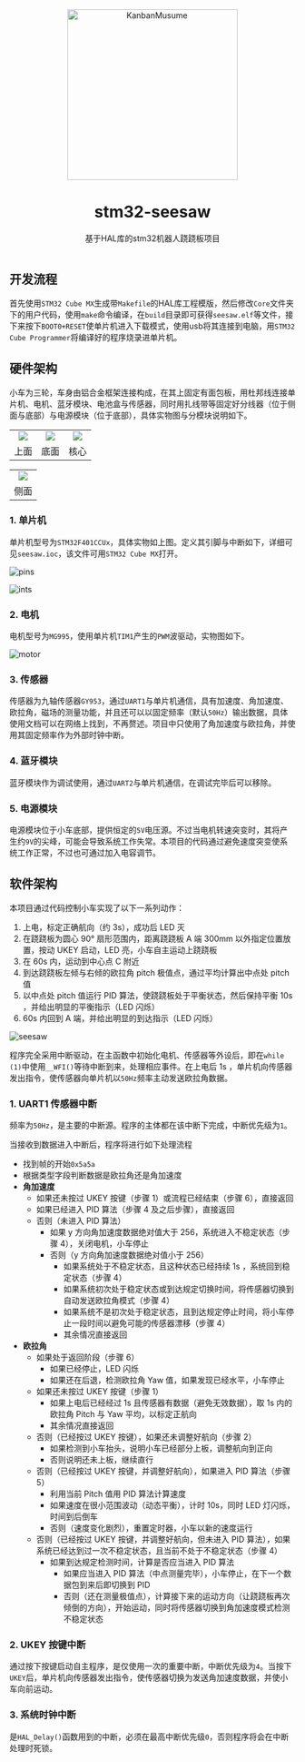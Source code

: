 <div align="center">
  <img src="imgs/head.png" width = "300" height = "300" alt="KanbanMusume"><br>
  <h1>stm32-seesaw</h1>
  基于HAL库的stm32机器人跷跷板项目<br><br>
</div>

## 开发流程
首先使用`STM32 Cube MX`生成带`Makefile`的HAL库工程模版，然后修改`Core`文件夹下的用户代码，使用`make`命令编译，在`build`目录即可获得`seesaw.elf`等文件，接下来按下`BOOT0+RESET`使单片机进入下载模式，使用usb将其连接到电脑，用`STM32 Cube Programmer`将编译好的程序烧录进单片机。

## 硬件架构
小车为三轮，车身由铝合金框架连接构成，在其上固定有面包板，用杜邦线连接单片机、电机、蓝牙模块、电池盒与传感器，同时用扎线带等固定好分线器（位于侧面与底部）与电源模块（位于底部），具体实物图与分模块说明如下。

<table>
	<tr>
		<td align="center"><img src="imgs/car_above.jpg"></td>
		<td align="center"><img src="imgs/car_below.jpg"></td>
        <td align="center"><img src="imgs/car_core.jpg"></td>
	</tr>
    <tr>
		<td align="center">上面</td>
		<td align="center">底面</td>
        <td align="center">核心</td>
	</tr>
</table>
<table>
	<tr>
		<td align="center"><img src="imgs/car_side.jpg"></td>
	</tr>
    <tr>
		<td align="center">侧面</td>
	</tr>
</table>

### 1. 单片机
单片机型号为`STM32F401CCUx`，具体实物如上图。定义其引脚与中断如下，详细可见`seesaw.ioc`，该文件可用`STM32 Cube MX`打开。

![pins](imgs/pins.jpg)

![ints](imgs/ints.jpg)

### 2. 电机
电机型号为`MG995`，使用单片机`TIM1`产生的`PWM`波驱动，实物图如下。

![motor](imgs/motor.jpg)

### 3. 传感器
传感器为九轴传感器`GY953`，通过`UART1`与单片机通信，具有加速度、角加速度、欧拉角，磁场的测量功能，并且还可以以固定频率（默认`50Hz`）输出数据，具体使用文档可以在网络上找到，不再赘述。项目中只使用了角加速度与欧拉角，并使用其固定频率作为外部时钟中断。

### 4. 蓝牙模块
蓝牙模块作为调试使用，通过`UART2`与单片机通信，在调试完毕后可以移除。

### 5. 电源模块
电源模块位于小车底部，提供恒定的`5V`电压源。不过当电机转速突变时，其将产生约`9V`的尖峰，可能会导致系统工作失常。本项目的代码通过避免速度突变使系统工作正常，不过也可通过加入电容调节。

## 软件架构
本项目通过代码控制小车实现了以下一系列动作：
1. 上电，标定正确航向（约 3s），成功后 LED 灭
2. 在跷跷板为圆心 90° 扇形范围内，距离跷跷板 A 端 300mm 以外指定位置放置，按动 UKEY 启动，LED 亮，小车自主运动上跷跷板
3. 在 60s 内，运动到中心点 C 附近
4. 到达跷跷板左倾与右倾的欧拉角 pitch 极值点，通过平均计算出中点处 pitch 值
5. 以中点处 pitch 值运行 PID 算法，使跷跷板处于平衡状态，然后保持平衡 10s ，并给出明显的平衡指示（LED 闪烁）
6.  60s 内回到 A 端，并给出明显的到达指示（LED 闪烁）

![seesaw](imgs/seesaw.png)

程序完全采用中断驱动，在主函数中初始化电机、传感器等外设后，即在`while (1)`中使用`__WFI()`等待中断到来，处理相应事件。在上电后 1s ，单片机向传感器发出指令，使传感器向单片机以`50Hz`频率主动发送欧拉角数据。

### 1. UART1 传感器中断
频率为`50Hz`，是主要的中断源。程序的主体都在该中断下完成，中断优先级为`1`。

当接收到数据进入中断后，程序将进行如下处理流程
- 找到帧的开始`0x5a5a`
- 根据类型字段判断数据是欧拉角还是角加速度
- **角加速度**
	- 如果还未按过 UKEY 按键（步骤 1）或流程已经结束（步骤 6），直接返回
	- 如果已经进入 PID 算法（步骤 4 及之后步骤），直接返回
	- 否则（未进入 PID 算法）
		- 如果 y 方向角加速度数据绝对值大于 256，系统进入不稳定状态（步骤 4），关闭电机，小车停止
		- 否则（y 方向角加速度数据绝对值小于 256）
			- 如果系统处于不稳定状态，且这种状态已经持续 1s ，系统回到稳定状态（步骤 4）
			- 如果系统初次处于稳定状态或到达规定切换时间，将传感器切换到自动发送欧拉角模式（步骤 4）
			- 如果系统不是初次处于稳定状态，且到达规定停止时间，将小车停止一段时间以避免可能的传感器漂移（步骤 4）
			- 其余情况直接返回
- **欧拉角**
	- 如果处于返回阶段（步骤 6）
		- 如果已经停止，LED 闪烁
		- 如果还在后退，检测欧拉角 Yaw 值，如果发现已经水平，小车停止
	- 如果还未按过 UKEY 按键（步骤 1）
		- 如果上电后已经经过 1s 且传感器有数据（避免无效数据），取 1s 内的欧拉角 Pitch 与 Yaw 平均，以标定正航向
		- 其余情况直接返回
	- 否则（已经按过 UKEY 按键），如果还未调整好航向（步骤 2）
		- 如果检测到小车抬头，说明小车已经部分上板，调整航向到正向
		- 否则说明还未上板，继续直行
	- 否则（已经按过 UKEY 按键，并调整好航向），如果进入 PID 算法（步骤 5）
		- 利用当前 Pitch 值用 PID 算法计算速度
		- 如果速度在很小范围波动（动态平衡），计时 10s，同时 LED 灯闪烁，时间到后倒车
		- 否则（速度变化剧烈），重置定时器，小车以新的速度运行
	- 否则（已经按过 UKEY 按键，并调整好航向，但未进入 PID 算法），如果系统已经达到过一次不稳定状态，且当前不处于不稳定状态（步骤 4）
		- 如果到达规定检测时间，计算是否应当进入 PID 算法
			- 如果应当进入 PID 算法（中点测量完毕），小车停止，在下一个数据包到来后即切换到 PID
			- 否则（还在测量极值点），计算接下来的运动方向（让跷跷板再次倾倒的方向），开始运动，同时将传感器切换到角加速度模式检测不稳定状态

### 2. UKEY 按键中断
通过按下按键启动自主程序，是仅使用一次的重要中断，中断优先级为`4`。当按下`UKEY`后，单片机向传感器发出指令，使传感器切换为发送角加速度数据，并使小车向前运动。

### 3. 系统时钟中断
是`HAL_Delay()`函数用到的中断，必须在最高中断优先级`0`，否则程序将会在中断处理时死锁。